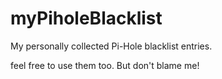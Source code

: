 # myPiholeBlacklist
My personally collected Pi-Hole blacklist entries.

feel free to use them too.
But don't blame me! 
